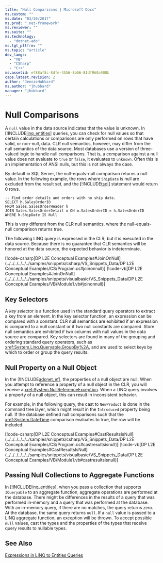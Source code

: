 ```yaml
---
title: "Null Comparisons | Microsoft Docs"
ms.custom: ""
ms.date: "03/30/2017"
ms.prod: ".net-framework"
ms.reviewer: ""
ms.suite: ""
ms.technology: 
  - "dotnet-ado"
ms.tgt_pltfrm: ""
ms.topic: "article"
dev_langs: 
  - "VB"
  - "CSharp"
  - "C++"
ms.assetid: ef88af8c-8dfe-4556-8b56-81df960a900b
caps.latest.revision: 2
author: "JennieHubbard"
ms.author: "jhubbard"
manager: "jhubbard"
---
```

# Null Comparisons
A `null` value in the data source indicates that the value is unknown. In [!INCLUDE[linq_entities](../../../../../../includes/linq-entities-md.md)] queries, you can check for null values so that certain calculations or comparisons are only performed on rows that have valid, or non-null, data. CLR null semantics, however, may differ from the null semantics of the data source. Most databases use a version of three-valued logic to handle null comparisons. That is, a comparison against a null value does not evaluate to `true` or `false`, it evaluates to `unknown`. Often this is an implementation of ANSI nulls, but this is not always the case.  
  
 By default in SQL Server, the null-equals-null comparison returns a null value. In the following example, the rows where `ShipDate` is null are excluded from the result set, and the [!INCLUDE[tsql](../../../../../../includes/tsql-md.md)] statement would return 0 rows.  
  
```  
-- Find order details and orders with no ship date.  
SELECT h.SalesOrderID  
FROM Sales.SalesOrderHeader h  
JOIN Sales.SalesOrderDetail o ON o.SalesOrderID = h.SalesOrderID  
WHERE h.ShipDate IS Null  
```  
  
 This is very different from the CLR null semantics, where the null-equals-null comparison returns true.  
  
 The following LINQ query is expressed in the CLR, but it is executed in the data source. Because there is no guarantee that CLR semantics will be honored at the data source, the expected behavior is indeterminate.  
  
 [!code-csharp[DP L2E Conceptual Examples#JoinOnNull](../../../../../../samples/snippets/csharp/VS_Snippets_Data/DP L2E Conceptual Examples/CS/Program.cs#joinonnull)]
 [!code-vb[DP L2E Conceptual Examples#JoinOnNull](../../../../../../samples/snippets/visualbasic/VS_Snippets_Data/DP L2E Conceptual Examples/VB/Module1.vb#joinonnull)]  
  
## Key Selectors  
 A *key selector* is a function used in the standard query operators to extract a key from an element. In the key selector function, an expression can be compared with a constant. CLR null semantics are exhibited if an expression is compared to a null constant or if two null constants are compared. Store null semantics are exhibited if two columns with null values in the data source are compared. Key selectors are found in many of the grouping and ordering standard query operators, such as <xref:System.Linq.Queryable.GroupBy%2A>, and are used to select keys by which to order or group the query results.  
  
## Null Property on a Null Object  
 In the [!INCLUDE[adonet_ef](../../../../../../includes/adonet-ef-md.md)], the properties of a null object are null. When you attempt to reference a property of a null object in the CLR, you will receive a <xref:System.NullReferenceException>. When a LINQ query involves a property of a null object, this can result in inconsistent behavior.  
  
 For example, in the following query, the cast to `NewProduct` is done in the command tree layer, which might result in the `Introduced` property being null. If the database defined null comparisons such that the <xref:System.DateTime> comparison evaluates to true, the row will be included.  
  
 [!code-csharp[DP L2E Conceptual Examples#CastResultsIsNull](../../../../../../samples/snippets/csharp/VS_Snippets_Data/DP L2E Conceptual Examples/CS/Program.cs#castresultsisnull)]
 [!code-vb[DP L2E Conceptual Examples#CastResultsIsNull](../../../../../../samples/snippets/visualbasic/VS_Snippets_Data/DP L2E Conceptual Examples/VB/Module1.vb#castresultsisnull)]  
  
## Passing Null Collections to Aggregate Functions  
 In [!INCLUDE[linq_entities](../../../../../../includes/linq-entities-md.md)], when you pass a collection that supports `IQueryable` to an aggregate function, aggregate operations are performed at the database. There might be differences in the results of a query that was performed in-memory and a query that was performed at the database. With an in-memory query, if there are no matches, the query returns zero. At the database, the same query returns `null`. If a `null` value is passed to a LINQ aggregate function, an exception will be thrown. To accept possible `null` values, cast the types and the properties of the types that receive query results to nullable types.  
  
## See Also  
 [Expressions in LINQ to Entities Queries](../../../../../../docs/framework/data/adonet/ef/language-reference/expressions-in-linq-to-entities-queries.md)